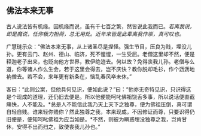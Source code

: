 ## 佛法本来无事

古人说法皆有机缘。因机缘而说，虽有千七百之繁，然皆说此我而已。*若离我说，即是魔说，任你极力担荷，总无用处。近年来皆是此辈离我作崇，真可叹也。*

广慧琏示众：“佛法本来无事，从上诸圣尽是捏怪。强生节目，压良为贱，埋没儿孙。更有云门、赵州、德山、临济，死不惺惺，一生受屈。老僧这里却不然，便是释迦老子出来，也贬向他方世界，教伊绝迹去。何以故？免得丧我儿孙。老僧与么道，你等诸人作么生会，若于这里会得去，岂不庆快？教你脱却毛衫，作个沥沥地衲僧去。若不会，来年更有新条在，恼乱春风卒未休。”

客曰：“此则公案，但他具何见识，便如此说？”曰：“他亦无奇特见识，只识得这是个现成的道理，还仍旧去便是。所以他便能呵叱佛祖饶舌多事，所以说话便直截痛快，人不能及。*总是人不能信此我乃天上天下之独尊，便为佛祖压倒，真可谓自轻自贱。谁来轻你贱你？然此独尊之我，本来现成，不因修证而尊，只要识得仍旧便是，便知呵叱佛祖为应当如是。*不然，则彼为瞒惑埋没独尊之我，岂肯甘休，安得不出而扫之，致使丧我儿孙也。”
